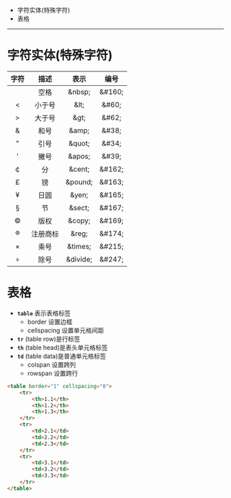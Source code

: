 * 字符实体(特殊字符)
* 表格

*************************************************************************

# 字符实体(特殊字符)

字符 | 描述 | 表示 | 编号
:--: | :--: | :--: | :--:
&nbsp; | 空格 | \&nbsp; | \&#160; 
< | 小于号 | \&lt; | \&#60; 
\> | 大于号 | \&gt; | \&#62; 
& | 和号 | \&amp; | \&#38; 
" | 引号 | \&quot; | \&#34; 
' | 撇号 |  \&apos; | \&#39; 
￠ | 分 | \&cent; | \&#162; 
£ | 镑 | \&pound; | \&#163; 
¥ | 日圆 | \&yen; | \&#165; 
§ | 节 | \&sect; | \&#167; 
© | 版权 | \&copy; | \&#169; 
® | 注册商标 | \&reg; | \&#174; 
× | 乘号 | \&times; | \&#215; 
÷ | 除号 | \&divide; | \&#247; 


# 表格
* **`table`** 表示表格标签
    * border 设置边框
    * cellspacing 设置单元格间距
* **`tr`** (table row)是行标签
* **`th`** (table head)是表头单元格标签
* **`td`** (table data)是普通单元格标签
    * colspan 设置跨列
    * rowspan 设置跨行
```html
<table border="1" cellspacing="0">
    <tr>
        <th>1.1</th>
        <th>1.2</th>
        <th>1.3</th>
    </tr>
    <tr>
        <td>2.1</td>
        <td>2.2</td>
        <td>2.3</td>
    </tr>
    <tr>
        <td>3.1</td>
        <td>3.2</td>
        <td>3.3</td>
    </tr>
</table>
```

